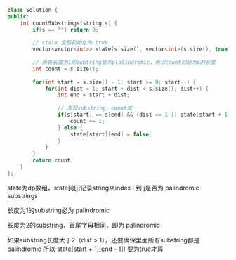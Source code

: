 ```cpp
class Solution {
public:
    int countSubstrings(string s) {
        if(s == "") return 0;
        
        // state 全部初始化为 true
        vector<vector<int>> state(s.size(), vector<int>(s.size(), true));
        
        // 所有长度为1的subtring皆为plalindromic，所以count初始为s的长度
        int count = s.size();
        
        for(int start = s.size() - 1; start >= 0; start--) {
            for(int dist = 1; start + dist < s.size(); dist++) {
                int end = start + dist;
                
                // 发现substring，count加一
                if(s[start] == s[end] && (dist == 1 || state[start + 1][end - 1])) {
                    count += 1;
                } else {
                    state[start][end] = false;
                }
            }
        }
        return count;
    }
};
```

state为dp数组，state[i][j]记录string从index i 到 j是否为 palindromic substrings

长度为1的substring必为 palindromic

长度为2的substring，首尾字母相同，即为 palindromic

如果substring长度大于2（dist > 1），还要确保里面所有substring都是palindromic
所以 state[start + 1][end - 1]) 要为true才算